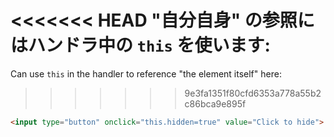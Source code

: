 <<<<<<< HEAD
"自分自身" の参照にはハンドラ中の `this` を使います:
=======
Can use `this` in the handler to reference "the element itself" here:
>>>>>>> 9e3fa1351f80cfd6353a778a55b2c86bca9e895f

```html run height=50
<input type="button" onclick="this.hidden=true" value="Click to hide">
```
